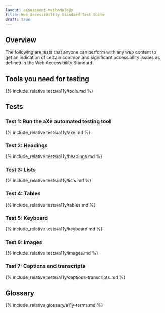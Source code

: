 ```yaml
---
layout: assessment-methodology 
title: Web Accessibility Standard Test Suite 
draft: true 
---
```


<div class="details" markdown="1">

## Overview

The following are tests that anyone can perform with any web content to get an indication of certain common and significant accessibility issues as defined in the Web Accessibility Standard.

</div>

<div class="details" markdown="1">

## Tools you need for testing
{% include_relative tests/a11y/tools.md %}

</div>

<div class="details" markdown="1">

## Tests

<div class="details" markdown="1">

### Test 1: Run the aXe automated testing tool
{% include_relative tests/a11y/axe.md %}

</div>

<div class="details" markdown="1">

### Test 2: Headings
{% include_relative tests/a11y/headings.md %}

</div>

<div class="details" markdown="1">

### Test 3: Lists
{% include_relative tests/a11y/lists.md %}

</div>

<div class="details" markdown="1">

### Test 4: Tables
{% include_relative tests/a11y/tables.md %}

</div>

<div class="details" markdown="1">

### Test 5: Keyboard
{% include_relative tests/a11y/keyboard.md %}

</div>

<div class="details" markdown="1">

### Test 6: Images
{% include_relative tests/a11y/images.md %}

</div>

<div class="details" markdown="1">

### Test 7: Captions and transcripts
{% include_relative tests/a11y/captions-transcripts.md %}

</div>

</div>

<div class="details" markdown="1">

## Glossary
{% include_relative glossary/a11y-terms.md %}

</div>


